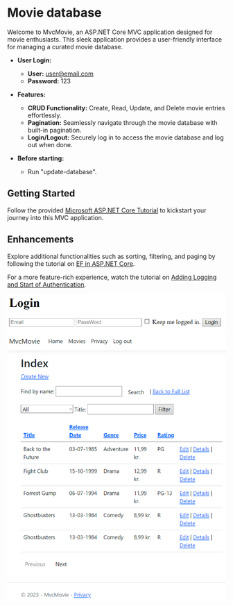 # Movie database

Welcome to MvcMovie, an ASP.NET Core MVC application designed for movie enthusiasts. This sleek application provides a user-friendly interface for managing a curated movie database.

- **User Login:**
  - **User:** user@email.com
  - **Password:** 123

- **Features:**
  - **CRUD Functionality:** Create, Read, Update, and Delete movie entries effortlessly.
  - **Pagination:** Seamlessly navigate through the movie database with built-in pagination.
  - **Login/Logout:** Securely log in to access the movie database and log out when done.

 
- **Before starting:**
  - Run "update-database".
   
    
## Getting Started

Follow the provided [Microsoft ASP.NET Core Tutorial](https://learn.microsoft.com/en-us/aspnet/core/tutorials/first-mvc-app/start-mvc?view=aspnetcore-7.0&tabs=visual-studio) to kickstart your journey into this MVC application.

## Enhancements

Explore additional functionalities such as sorting, filtering, and paging by following the tutorial on [EF in ASP.NET Core](https://learn.microsoft.com/en-gb/aspnet/core/data/ef-mvc/?view=aspnetcore-6.0).

For a more feature-rich experience, watch the tutorial on [Adding Logging and Start of Authentication](https://youtu.be/uGoNCJf0t1g?si=EUBz27YoSvgUxrgp).
<div>
    <img src="github_images/MovieDatabase2.png"/>
    <img src="github_images/MovieDatabase.png"/>
</div>
